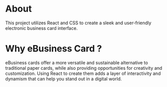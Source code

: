 # About
This project utilizes React and CSS to create a sleek and user-friendly electronic business card interface.

# Why eBusiness Card ?
eBusiness cards offer a more versatile and sustainable alternative to traditional paper cards, while also providing opportunities for creativity and customization. Using React to create them adds a layer of interactivity and dynamism that can help you stand out in a digital world.